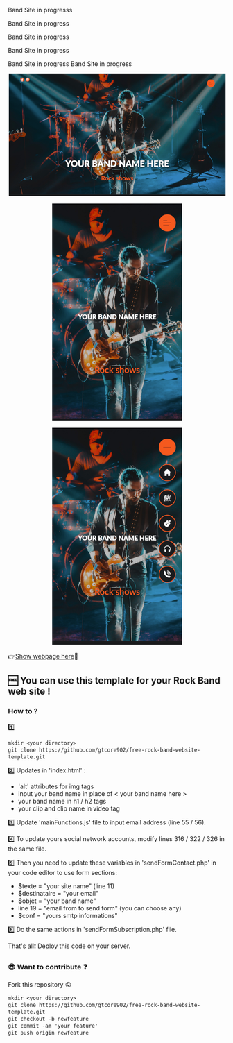 Band Site in progresss


Band Site in progress

Band Site in progress

Band Site in progress

Band Site in progress
Band Site in progress



<p align="center">
  <img width="500" height="283" src="./img/screenshots/desktop.png" alt="Illustrations web page desktop">
</p>
<p align="center">
  <img width="300" height="500" src="./img/screenshots/mobile.png" alt="Illustrations web page mobile">
</p>
<p align="center">
  <img width="300" height="500" src="./img/screenshots//mobile-menu.png" alt="Illustrations web page mobile menu">
</p>


:point_right:[Show webpage here](https://gtcore902.github.io/free-rock-band-website-template/):metal:

## :free: You can use this template for your Rock Band web site !

### How to ?

:one:
```
mkdir <your directory>
git clone https://github.com/gtcore902/free-rock-band-website-template.git
```

:two: Updates in 'index.html' :
* 'alt' attributes for img tags
* input your band name in place of < your band name here >
* your band name in h1 / h2 tags
* your clip and clip name in video tag

:three: Update 'mainFunctions.js' file to input email address (line 55 / 56).

:four: To update yours social network accounts, modify lines 316 / 322 / 326 in the same file.

:five: Then you need to update these variables in 'sendFormContact.php' in your code editor to use form sections:
* $texte = "your site name" (line 11)
* $destinataire = "your email"
* $objet = "your band name"
* line 19 = "email from to send form" (you can choose any)
* $conf = "yours smtp informations"

:six: Do the same actions in 'sendFormSubscription.php' file.

That's all:exclamation:
Deploy this code on your server.

### :sunglasses: Want to contribute :question:

Fork this repository :stuck_out_tongue_winking_eye:
```
mkdir <your directory>
git clone https://github.com/gtcore902/free-rock-band-website-template.git
git checkout -b newfeature
git commit -am 'your feature'
git push origin newfeature
```

